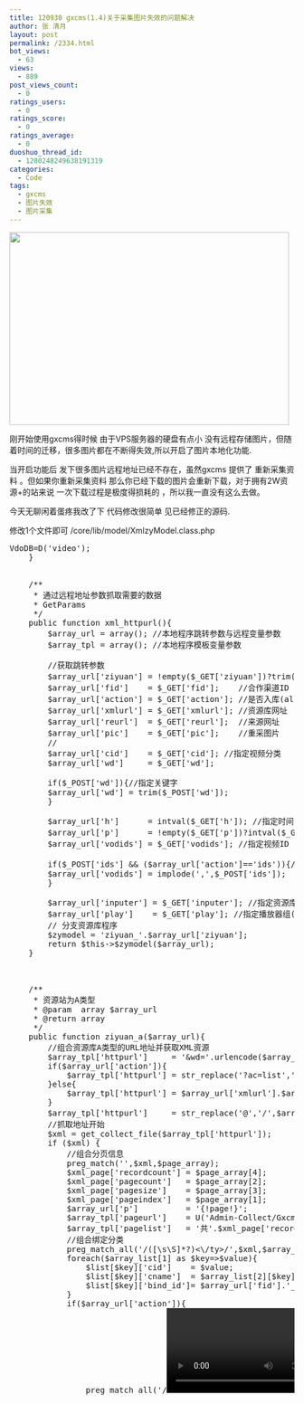 ```yaml
---
title: 120930 gxcms(1.4)关于采集图片失效的问题解决
author: 张 清月
layout: post
permalink: /2334.html
bot_views:
  - 63
views:
  - 889
post_views_count:
  - 0
ratings_users:
  - 0
ratings_score:
  - 0
ratings_average:
  - 0
duoshuo_thread_id:
  - 1280248249638191319
categories:
  - Code
tags:
  - gxcms
  - 图片失效
  - 图片采集
---
```

[<img src="http://www.80aj.com/wp-content/uploads/2012/09/gxcmscaitu.jpg" alt="" title="gxcmscaitu" width="494" height="341" class="aligncenter size-full wp-image-2335" />][1]

刚开始使用gxcms得时候 由于VPS服务器的硬盘有点小 没有远程存储图片，但随着时间的迁移，很多图片都在不断得失效,所以开启了图片本地化功能.

当开启功能后 发下很多图片远程地址已经不存在，虽然gxcms 提供了 重新采集资料 。但如果你重新采集资料 那么你已经下载的图片会重新下载，对于拥有2W资源+的站来说 一次下载过程是极度得损耗的 ，所以我一直没有这么去做。

今天无聊闲着蛋疼我改了下 代码修改很简单 见已经修正的源码.

修改1个文件即可 /core/lib/model/XmlzyModel.class.php

<pre lang="php"><?php
/**
 * @name    一键采集模块
 * @package GXCMS.Administrator
 * @link    www.gxcms.com
 */
class XmlzyModel extends Model {	
	
    private $VdoDB;
    function __construct(){
		$this->VdoDB=D('video');	
    }
    
	
	/**
	 * 通过远程地址参数抓取需要的数据
	 * GetParams
	 */
    public function xml_httpurl(){
		$array_url = array(); //本地程序跳转参数与远程变量参数
		$array_tpl = array(); //本地程序模板变量参数
		
		//获取跳转参数
		$array_url['ziyuan'] = !empty($_GET['ziyuan'])?trim($_GET['ziyuan']):'gxcms'; //合作资源站程序
		$array_url['fid']    = $_GET['fid'];    //合作渠道ID
		$array_url['action'] = $_GET['action']; //是否入库(all/day/ids)
		$array_url['xmlurl'] = $_GET['xmlurl']; //资源库网址
		$array_url['reurl']  = $_GET['reurl'];  //来源网址
		$array_url['pic']    = $_GET['pic'];    //重采图片
		//
		$array_url['cid']    = $_GET['cid']; //指定视频分类
		$array_url['wd']     = $_GET['wd'];
		
		if($_POST['wd']){//指定关键字
		$array_url['wd'] = trim($_POST['wd']);
		} 
		
		$array_url['h']      = intval($_GET['h']); //指定时间
		$array_url['p']      = !empty($_GET['p'])?intval($_GET['p']):1; $array_url['page'] = $array_url['p']; //指定分页	
		$array_url['vodids'] = $_GET['vodids']; //指定视频ID
		
		if($_POST['ids'] &#038;&#038; ($array_url['action']=='ids')){//手工选择要采集影片
		$array_url['vodids'] = implode(',',$_POST['ids']);
		}			

		$array_url['inputer'] = $_GET['inputer']; //指定资源库频道
		$array_url['play']    = $_GET['play']; //指定播放器组(如不指定则为目标站的全部播放器组)
		// 分支资源库程序
		$zymodel = 'ziyuan_'.$array_url['ziyuan'];
		return $this->$zymodel($array_url);
	}
	
	
	
	/**
	 * 资源站为A类型 
	 * @param  array $array_url
	 * @return array
	 */
    public function ziyuan_a($array_url){
		//组合资源库A类型的URL地址并获取XML资源
		$array_tpl['httpurl']     = '&#038;wd='.urlencode($array_url['wd']).'&#038;t='.$array_url['cid'].'&#038;h='.$array_url['h'].'&#038;ids='.$array_url['vodids'].'&#038;pg='.$array_url['p'];
		if($array_url['action']){
			$array_tpl['httpurl'] = str_replace('?ac=list','?ac=videolist',$array_url['xmlurl']).$array_tpl['httpurl'];
		}else{
			$array_tpl['httpurl'] = $array_url['xmlurl'].$array_tpl['httpurl'];
		}
		$array_tpl['httpurl']     = str_replace('@','/',$array_tpl['httpurl']);//还原目标网址
		//抓取地址开始
		$xml = get_collect_file($array_tpl['httpurl']);
		if ($xml) {
			//组合分页信息
			preg_match('<list page="([0-9]+)" pagecount="([0-9]+)" pagesize="([0-9]+)" recordcount="([0-9]+)">',$xml,$page_array);
			$xml_page['recordcount'] = $page_array[4];
			$xml_page['pagecount']   = $page_array[2];
			$xml_page['pagesize']    = $page_array[3];
			$xml_page['pageindex']   = $page_array[1];
			$array_url['p']          = '{!page!}';
			$array_tpl['pageurl']    = U('Admin-Collect/Gxcms',$array_url);
			$array_tpl['pagelist']   = '共'.$xml_page['recordcount'].'条数据&nbsp;页次:'.$xml_page['pageindex'].'/'.$xml_page['pagecount'].'页&nbsp;'.get_cms_page_css($xml_page['pageindex'],$xml_page['pagecount'],5,$array_tpl['pageurl'],'pagego(\''.$array_tpl['pageurl'].'\','.$xml_page['pagecount'].')');
			//组合绑定分类
			preg_match_all('/<ty id="([0-9]+)">([\s\S]*?)<\/ty>/',$xml,$array_list);
			foreach($array_list[1] as $key=>$value){
				$list[$key]['cid']    = $value;
				$list[$key]['cname']  = $array_list[2][$key];
				$list[$key]['bind_id']= $array_url['fid'].'_'.$value;
			}
			if($array_url['action']){
				preg_match_all('/<video><last>([\s\S]*?)<\/last><id>([0-9]+)<\/id><tid>([0-9]+)<\/tid><name><\!\[CDATA\[([\s\S]*?)\]\]><\/name><type>([\s\S]*?)<\/type><pic>([\s\S]*?)<\/pic><lang>([\s\S]*?)<\/lang>

<area />
([\s\S]*?)<\/area><year>([\s\S]*?)<\/year><state>([\s\S]*?)<\/state><note><\!\[CDATA\[([\s\S]*?)\]\]><\/note><actor><\!\[CDATA\[([\s\S]*?)\]\]><\/actor><director><\!\[CDATA\[([\s\S]*?)\]\]><\/director>
<dl>
  ([\s\S]*?)<\/dl><des><\!\[CDATA\[([\s\S]*?)\]\]><\/des><\/video>/',$xml,$array_vod);
  			}else{
  				preg_match_all('/<video><last>([\s\S]*?)<\/last><id>([0-9]+)<\/id><tid>([0-9]+)<\/tid><name><\!\[CDATA\[([\s\S]*?)\]\]><\/name><type>([\s\S]*?)<\/type><dt>
    ([\s\S]*?)<\/dt><note><\!\[CDATA\[([\s\S]*?)\]\]><\/note>/',$xml,$array_vod);
    			}
    			//组合数据
    			foreach($array_vod[1] as $key=>$value){
    				$vod[$key]['addtime']  = $value;
    				$vod[$key]['id']       = $array_vod[2][$key];
    				$vod[$key]['iid']      = $array_vod[2][$key];
    				$vod[$key]['cid']      = getbindval($array_url['fid'].'_'.$array_vod[3][$key]);
    				$vod[$key]['title']    = htmlspecialchars_decode($array_vod[4][$key]);
    				$vod[$key]['cname']    = $array_vod[5][$key];
    				$vod[$key]['picurl']   = $array_vod[6][$key];
    				$vod[$key]['language'] = $array_vod[7][$key];
    				$vod[$key]['area']     = $array_vod[8][$key];
    				$vod[$key]['year']     = $array_vod[9][$key];	
    				$vod[$key]['serial']   = $array_vod[10][$key];		
    				$vod[$key]['intro']    = htmlspecialchars_decode($array_vod[11][$key]);
    				if($array_url['action']){
    					$vod[$key]['actor']= htmlspecialchars_decode($array_vod[12][$key]);
    				}else{
    					$vod[$key]['actor']= htmlspecialchars_decode($array_vod[8][$key]);
    				}
    				$vod[$key]['director'] = htmlspecialchars_decode($array_vod[13][$key]);
    				$vod[$key]['content']  = htmlspecialchars_decode($array_vod[15][$key]);
    				$vod[$key]['inputer']  = $array_url['fid'].'_'.$vod[$key]['id'];
    				$vod[$key]['reurl']    = str_replace('@','/',$array_url['reurl']).$vod[$key]['id'];
    				preg_match_all('/<dd flag="([\s\S]*?)">
      <\!\[CDATA\[([\s\S]*?)\]\]><\/dd>/',$array_vod[14][$key],$url_arr);
      				$vod[$key]['playurl']  = htmlspecialchars_decode($this->xml_url_replace(implode('$$$',$url_arr[2])));			
      			}
      			$array['url']       = $array_url; //远程URL变量
      			$array['tpl']       = $array_tpl; //本地模板变量
      			$array['page']      = $xml_page; //远程分页信息
      			$array['listclass'] = $list; //远程分类变量
      			$array['listvod']   = $vod; //远程数据变量
      			return $array;
      		}else{
      			return false;
      		}
      	}
      	
      	
      	
      	/**
      	 * 资源站为gxcms系统
      	 * 
      	 * @param array $array_url
      	 * @return 
      	 */
          public function ziyuan_gx($array_url){
      		//组合资源库URL地址并获取XML资源
      		$array_tpl['httpurl'] = $array_url['xmlurl'].'/index.php?s=plus/xml/show/vodids/'.$array_url['vodids'].'/cid/'.$array_url['cid'].'/wd/'.urlencode($array_url['wd']).'/h/'.$array_url['h'].'/p/'.$array_url['p'];
      		//还原资源站网址
      		$array_tpl['httpurl'] = str_replace('@','/',$array_tpl['httpurl']);
      		$xml = get_collect_file($array_tpl['httpurl']);
      		if ($xml) {
      			return $this->ff_gx_xml($array_url,$xml);
      		}else{
      			return false;
      		}
      	}
      	
      	/**
      	 * 资源站为飞飞影视系统
      	 * 
      	 * @param array $array_url
      	 * @return 
      	 */
      	public function ziyuan_feifei($array_url){
      		$array_tpl['httpurl'] = $array_url['xmlurl'].'/index.php?s=plus-api-xml-cms-ff-action-'.$array_url['action'].'-vodids-'.$array_url['vodids'].'-cid-'.$array_url['cid'].'-wd-'.urlencode($array_url['wd']).'-h-'.$array_url['h'].'-p-'.$array_url['p'];
      		$array_tpl['httpurl'] = str_replace('@','/',$array_tpl['httpurl']);//还原目标网址
      		$xml = get_collect_file($array_tpl['httpurl']);
      		if ($xml) {
      			return $this->ff_gx_xml($array_url,$xml);
      		}else{
      			return false;
      		}
      	}
      	
      	/**
      	 * 将资源站抓取的值整理成数组变量(飞飞+光线)
      	 * 
      	 * @param  $array_url
      	 * @param  $xml
      	 */
      	public function ff_gx_xml($array_url,$xml){
      		//组合分页信息
      		preg_match('<list page="([0-9]+)" pagecount="([0-9]+)" pagesize="([0-9]+)" recordcount="([0-9]+)">',$xml,$page_array);
      		$xml_page['recordcount'] = $page_array[4];
      		$xml_page['pagecount']   = $page_array[2];
      		$xml_page['pagesize']    = $page_array[3];
      		$xml_page['pageindex']   = $page_array[1];
      		$array_url['p']          = '{!page!}';
      		$array_tpl['pageurl']    = U('Admin-Collect/Gxcms',$array_url);
      		$array_tpl['pagelist']   = '共'.$xml_page['recordcount'].'条数据&nbsp;页次:'.$xml_page['pageindex'].'/'.$xml_page['pagecount'].'页&nbsp;'.get_cms_page_css($xml_page['pageindex'],$xml_page['pagecount'],5,$array_tpl['pageurl'],'pagego(\''.$array_tpl['pageurl'].'\','.$xml_page['pagecount'].')');
      		
      		//组合绑定分类
      		preg_match_all('/<ty id="([0-9]+)">([\s\S]*?)<\/ty>/',$xml,$array_list);
      		foreach($array_list[1] as $key=>$value){
      			$list[$key]['cid']     = $value;
      			$list[$key]['cname']   = $array_list[2][$key];
      			$list[$key]['bind_id'] = $array_url['fid'].'_'.$value;
      		}
      		
      		//组合单个影视数据
      		preg_match_all('/<video><last>([\s\S]*?)<\/last><id>([0-9]+)<\/id><tid>([0-9]+)<\/tid><name><\!\[CDATA\[([\s\S]*?)\]\]><\/name><type>([\s\S]*?)<\/type><dt>
        ([\s\S]*?)<\/dt><pic>([\s\S]*?)<\/pic><lang>([\s\S]*?)<\/lang><area />
        ([\s\S]*?)<\/area><year>([\s\S]*?)<\/year><state>([\s\S]*?)<\/state><note><\!\[CDATA\[([\s\S]*?)\]\]><\/note><actor><\!\[CDATA\[([\s\S]*?)\]\]><\/actor><director><\!\[CDATA\[([\s\S]*?)\]\]><\/director>
        <dl>
          ([\s\S]*?)<\/dl><des><\!\[CDATA\[([\s\S]*?)\]\]><\/des><reurl>([\s\S]*?)<\/reurl><\/video>/',$xml,$array_vod);
          		foreach($array_vod[1] as $key=>$value){
          			$vod[$key]['addtime']  = $value;
          			$vod[$key]['id']       = $array_vod[2][$key];
          			$vod[$key]['iid']      = $array_vod[2][$key];
          			$vod[$key]['cid']      = getbindval($array_url['fid'].'_'.$array_vod[3][$key]);
          			$vod[$key]['title']    = htmlspecialchars_decode($array_vod[4][$key]);
          			$vod[$key]['cname']    = $array_vod[5][$key];
          			$vod[$key]['picurl']   = $array_vod[7][$key];
          			$vod[$key]['language'] = $array_vod[8][$key];
          			$vod[$key]['area']     = $array_vod[9][$key];
          			$vod[$key]['year']     = $array_vod[10][$key];	
          			$vod[$key]['serial']   = $array_vod[11][$key];		
          			$vod[$key]['intro']    = htmlspecialchars_decode($array_vod[12][$key]);
          			$vod[$key]['actor']    = htmlspecialchars_decode($array_vod[13][$key]);
          			$vod[$key]['director'] = htmlspecialchars_decode($array_vod[14][$key]);
          			$vod[$key]['content']  = htmlspecialchars_decode($array_vod[16][$key]);
          			$vod[$key]['inputer']  = $array_url['fid'].'_'.$vod[$key]['id'];
          			$vod[$key]['reurl']    = $array_vod[17][$key];
          			if(!$vod[$key]['reurl']){
          				$vod[$key]['reurl']= str_replace('@','/',$array_url['reurl']).$vod[$key]['id'];
          			}
          			preg_match_all('/<dd flag="([\s\S]*?)">
            <\!\[CDATA\[([\s\S]*?)\]\]><\/dd>/',$array_vod[15][$key],$url_arr);
            			$vod[$key]['playurl'] = htmlspecialchars_decode(implode('$$$',$url_arr[2]));			
            		}
            		$array['url']       = $array_url; //远程URL变量
            		$array['tpl']       = $array_tpl; //本地模板变量
            		$array['page']      = $xml_page; //远程分页信息
            		$array['listclass'] = $list; //远程分类变量
            		$array['listvod']   = $vod; //远程数据变量
            		return $array;
            	}
            	
            
            	/**
            	 * XML方式获取到的资源站地址转化为gxcms的地址
            	 * 
            	 * @param  string $playurl
            	 * @return string $gxurl
            	 */
            	public function xml_url_replace($playurl){
            		$array_url = array();
            		$arr_ji    = explode('#',$playurl);
            		foreach($arr_ji as $key=>$value){
            			$urlji = explode('$',$value);
            			if(count($urlji)==3){
            				$array_url[$key] = $urlji[0].'$'.$urlji[1];
            			}else{
            				$array_url[$key] = $urlji[0];
            			}
            		}
            		return implode(chr(13),$array_url);	
            	}
            	
            
            	/**
            	 * 采集影片入库
            	 * @param array   $vod  新采集数据
            	 * @param boolean $must 是否强制更新
            	 */
                public function xml_insert($vod,$must){
            		if(empty($vod['title']) || empty($vod['playurl'])){
            			return '影片名称或播放地址为空，不做处理!';
            		}
            		//未入库标识
            		if ( !$vod['cid'] ) {
            			//$vod['cid'] = 999;
            			return '未匹配到对应栏目分类，不做处理!';
            		}
            		//过滤常规重复字符
            		$vod['title']    = str_replace(array('HD','BD','DVD','VCD','TS','【完结】','【】','[]','()'),'',$vod['title']);
            		$vod['actor']    = str_replace(array(',','/','，','|','、'),' ',$vod['actor']);
            		$vod['director'] = str_replace(array(',','/','，','|','、'),' ',$vod['director']);
            		//入库开始
            		unset($vod['id']);
            		$array = $this->VdoDB->field('id,cid,title,inputer,playurl,pic,picurl')->where('reurl="'.$vod['reurl'].'"')->find();
            		if($array){
            			//有来源.检测影片地址是否发生变化
            			return $this->xml_update($vod,$array,$must);
            		}else{
            			//无来源.检测是否有相同影片(需防止同名的电影与电视冲突)
            			$array = $this->VdoDB->field('id,cid,title,intro,actor,inputer,playurl,picurl')->where('title="'.$vod['title'].'"')->find();
            			if($array){
            				//无主演时直接更新该影片
            				if(empty($vod['actor'])){
            					return $this->xml_update($vod,$array,$must);
            				}
            				//演员完全相等时更新该影片
            				if($array['actor'] == $vod['actor']){
            					return $this->xml_update($vod,$array,$must);
            				}
            				//有相同演员时更新该影片
            				$arr_actor_1 = explode(' ',$vod['actor']);
            				$arr_actor_2 = explode(' ',str_replace(array(',','/','，','|','、'),' ',$array['actor']));
            				if(array_intersect($arr_actor_1,$arr_actor_2)){
            					return $this->xml_update($vod,$array,$must);
            				}
            			}
            			//其它条件将新加影片，添加前做相似条件判断
            			if(C('web_collect_num')){
            				$length = ceil(strlen($vod['title'])/3)-intval(C('web_collect_num'));
            				if($length >= 2){
            					$where['title'] = array('like','%'.get_replace_html($vod['title'],0,$length).'%');
            					$array = $this->VdoDB->field('id,title,inputer,actor,playurl')->where($where)->find();
            					
            					//主演完全相同则更新
            					if(!empty($array['actor']) &#038;&#038; !empty($vod['actor']) ){
            					 //对比
            					$arr_actor_1 = explode(' ',$vod['actor']);
            				    $arr_actor_2 = explode(' ',str_replace(array(',','/','，','|','、'),' ',$array['actor']));
            				    if(!array_diff($arr_actor_1,$arr_actor_2) &#038;&#038; !array_diff($arr_actor_2,$arr_actor_1)){//若差集为空
            					return $this->xml_update($vod,$array,$must);
            				    }
            				    //主演不完全相同则添加
            					}
            					
            					if(!in_array($vod['inputer'],$array) &#038;&#038; $array){//inputer不同则隐藏
            					$vod['status'] = -1;
            					}
            				}
            			}
            			//添加影片开始
            			if (C('upload_http')) {
            				$down = D('Down');
            				$vod['picurl'] = $down->down_img($vod['picurl']);
            			}
            			$this->VdoDB->data($vod)->add();
            			return '视频添加成功！';
            		}
                }
            
            	/**
            	 * 影片更新检测 
            	 * 
            	 * @param array   $vod    新采集数据
            	 * @param array   $array  数据库查询获取数据
            	 * @param boolean $must
            	 */
            	public function xml_update($vod,$array,$must=false){
            		if('gxcms' == $array['inputer']){
            			return '站长手动锁定，退出更新！';
            		}
            		if(!$must){//是否强制更新资料
            			if ($array['playurl'] == $vod['playurl']) {
            			return '播放地址未变化，退出更新！';
            			}
            			$count_vod   = count(explode(chr(13),($vod['playurl'])));
            			$count_array = count(explode(chr(13),trim($array['playurl'])));
            			if($count_vod < $count_array){
            			return '小于数据库集数，退出更新！';
            			}
            		}else{
            			if (C('upload_http')) {
            				$down = D('Down');
            				$edit['picurl'] = $down->down_img($vod['picurl']);
            			}else{
            				if (preg_match("/222.187.221.168/", $array['picurl'])) { 
            					$edit['picurl'] = $vod['picurl'];
            				} 
            			}
            			$edit['title']    = $vod['title'];
            			$edit['actor']    = $vod['actor'];
            			$edit['director'] = $vod['director'];
            			$edit['area']     = $vod['area'];
            			$edit['language'] = $vod['language'];
            			$edit['reurl']    = $vod['reurl'];		
            		}
            		$edit['intro']    = $vod['intro'];
            		$edit['cid']     = $vod['cid'];
            		$edit['serial']  = $vod['serial'];
            		$edit['playurl'] = $vod['playurl'];
            		$edit['addtime'] = time();
            		$edit['reurl']   = $vod['reurl'];
            		$this->VdoDB->where('id='.$array['id'])->data($edit)->save();	
            		return '播放地址更新成功！';
            	}			
            }
            ?>
            </pre>

 [1]: http://www.80aj.com/wp-content/uploads/2012/09/gxcmscaitu.jpg